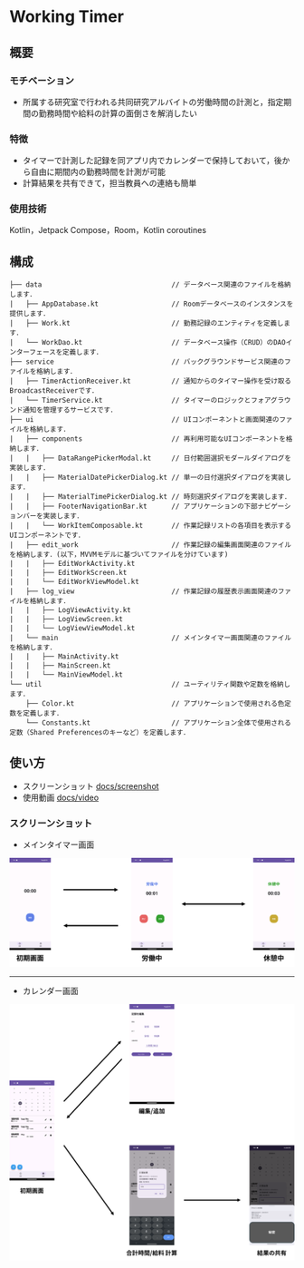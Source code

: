 ﻿# Working Timer
## 概要
### モチベーション
- 所属する研究室で行われる共同研究アルバイトの労働時間の計測と，指定期間の勤務時間や給料の計算の面倒さを解消したい

### 特徴
- タイマーで計測した記録を同アプリ内でカレンダーで保持しておいて，後から自由に期間内の勤務時間を計測が可能
- 計算結果を共有できて，担当教員への連絡も簡単

### 使用技術
Kotlin，Jetpack Compose，Room，Kotlin coroutines

## 構成
```
├── data                                // データベース関連のファイルを格納します．
|   ├── AppDatabase.kt                  // Roomデータベースのインスタンスを提供します．
|   ├── Work.kt                         // 勤務記録のエンティティを定義します．
|   └── WorkDao.kt                      // データベース操作（CRUD）のDAOインターフェースを定義します．
├── service                             // バックグラウンドサービス関連のファイルを格納します．
|   ├── TimerActionReceiver.kt          // 通知からのタイマー操作を受け取るBroadcastReceiverです．
|   └── TimerService.kt                 // タイマーのロジックとフォアグラウンド通知を管理するサービスです．
├── ui                                  // UIコンポーネントと画面関連のファイルを格納します．
|   ├── components                      // 再利用可能なUIコンポーネントを格納します．
|   |   ├── DataRangePickerModal.kt     // 日付範囲選択モダールダイアログを実装します．
|   |   ├── MaterialDatePickerDialog.kt // 単一の日付選択ダイアログを実装します．
|   |   ├── MaterialTimePickerDialog.kt // 時刻選択ダイアログを実装します．
|   |   ├── FooterNavigationBar.kt      // アプリケーションの下部ナビゲーションバーを実装します．
|   |   └── WorkItemComposable.kt       // 作業記録リストの各項目を表示するUIコンポーネントです．
|   ├── edit_work                       // 作業記録の編集画面関連のファイルを格納します．(以下，MVVMモデルに基づいてファイルを分けています)
|   |   ├── EditWorkActivity.kt
|   |   ├── EditWorkScreen.kt
|   |   └── EditWorkViewModel.kt
|   ├── log_view                        // 作業記録の履歴表示画面関連のファイルを格納します．
|   |   ├── LogViewActivity.kt
|   |   ├── LogViewScreen.kt
|   |   └── LogViewViewModel.kt
|   └── main                            // メインタイマー画面関連のファイルを格納します．
|   |   ├── MainActivity.kt
|   |   ├── MainScreen.kt
|   |   └── MainViewModel.kt
└── util                                // ユーティリティ関数や定数を格納します．
    ├── Color.kt                        // アプリケーションで使用される色定数を定義します．
    └── Constants.kt                    // アプリケーション全体で使用される定数（Shared Preferencesのキーなど）を定義します．
```

## 使い方

- スクリーンショット [docs/screenshot](https://github.com/kyo1941/working_timer/tree/main/docs/screenshot)
- 使用動画 [docs/video](https://github.com/kyo1941/working_timer/tree/main/docs/video)

### スクリーンショット
- メインタイマー画面

![image](docs/screenshot/images/timerView.png) 

---

- カレンダー画面

![image](docs/screenshot/images/calendarView.png)